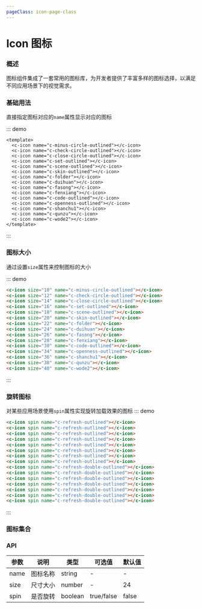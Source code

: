 ```yaml
---
pageClass: icon-page-class
---
```


# Icon 图标

### 概述

图标组件集成了一套常用的图标库，为开发者提供了丰富多样的图标选择，以满足不同应用场景下的视觉需求。

### 基础用法

直接指定图标对应的`name`属性显示对应的图标

::: demo

```vue
<template>
  <c-icon name="c-minus-circle-outlined"></c-icon>
  <c-icon name="c-check-circle-outlined"></c-icon>
  <c-icon name="c-close-circle-outlined"></c-icon>
  <c-icon name="c-set-outlined"></c-icon>
  <c-icon name="c-scene-outlined"></c-icon>
  <c-icon name="c-skin-outlined"></c-icon>
  <c-icon name="c-folder"></c-icon>
  <c-icon name="c-duihuan"></c-icon>
  <c-icon name="c-fasong"></c-icon>
  <c-icon name="c-fenxiang"></c-icon>
  <c-icon name="c-code-outlined"></c-icon>
  <c-icon name="c-openness-outlined"></c-icon>
  <c-icon name="c-shanchu1"></c-icon>
  <c-icon name="c-qunzu"></c-icon>
  <c-icon name="c-wode2"></c-icon>
</template>
```

:::

### 图标大小

通过设置`size`属性来控制图标的大小

::: demo

```html
<c-icon size="10" name="c-minus-circle-outlined"></c-icon>
<c-icon size="12" name="c-check-circle-outlined"></c-icon>
<c-icon size="14" name="c-close-circle-outlined"></c-icon>
<c-icon size="16" name="c-set-outlined"></c-icon>
<c-icon size="18" name="c-scene-outlined"></c-icon>
<c-icon size="20" name="c-skin-outlined"></c-icon>
<c-icon size="22" name="c-folder"></c-icon>
<c-icon size="24" name="c-duihuan"></c-icon>
<c-icon size="26" name="c-fasong"></c-icon>
<c-icon size="28" name="c-fenxiang"></c-icon>
<c-icon size="30" name="c-code-outlined"></c-icon>
<c-icon size="34" name="c-openness-outlined"></c-icon>
<c-icon size="36" name="c-shanchu1"></c-icon>
<c-icon size="38" name="c-qunzu"></c-icon>
<c-icon size="40" name="c-wode2"></c-icon>
```

:::

### 旋转图标

对某些应用场景使用`spin`属性实现旋转加载效果的图标
::: demo

```html
<c-icon spin name="c-refresh-outlined"></c-icon>
<c-icon spin name="c-refresh-outlined"></c-icon>
<c-icon spin name="c-refresh-outlined"></c-icon>
<c-icon spin name="c-refresh-outlined"></c-icon>
<c-icon spin name="c-refresh-outlined"></c-icon>
<c-icon spin name="c-refresh-outlined"></c-icon>
<c-icon spin name="c-refresh-outlined"></c-icon>
<c-icon spin name="c-refresh-outlined"></c-icon>
<c-icon spin name="c-refresh-double-outlined"></c-icon>
<c-icon spin name="c-refresh-double-outlined"></c-icon>
<c-icon spin name="c-refresh-double-outlined"></c-icon>
<c-icon spin name="c-refresh-double-outlined"></c-icon>
<c-icon spin name="c-refresh-double-outlined"></c-icon>
<c-icon spin name="c-refresh-double-outlined"></c-icon>
<c-icon spin name="c-refresh-double-outlined"></c-icon>
```

:::

### 图标集合

<!-- <IconList/> -->

### API

| 参数 | 说明     | 类型    | 可选值     | 默认值 |
| ---- | -------- | ------- | ---------- | ------ |
| name | 图标名称 | string  | -          | -      |
| size | 尺寸大小 | number  | -          | 24     |
| spin | 是否旋转 | boolean | true/false | false  |
